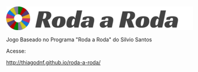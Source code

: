 ![alt tag](https://raw.githubusercontent.com/thiagodnf/roda-a-roda/master/img/logo-2-black.png)

Jogo Baseado no Programa "Roda a Roda" do Silvio Santos

Acesse:

http://thiagodnf.github.io/roda-a-roda/
